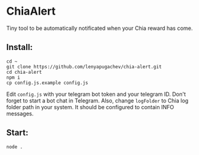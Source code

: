 # ChiaAlert

Tiny tool to be automatically notificated when your Chia reward has come.

## Install:

```
cd ~
git clone https://github.com/lenyapugachev/chia-alert.git
cd chia-alert
npm i
cp config.js.example config.js
```

Edit `config.js` with your telegram bot token and your telegram ID. Don't forget to start a bot chat in Telegram.
Also, change `logFolder` to Chia log folder path in your system. It should be configured to contain INFO messages.

## Start:

```
node .
```

